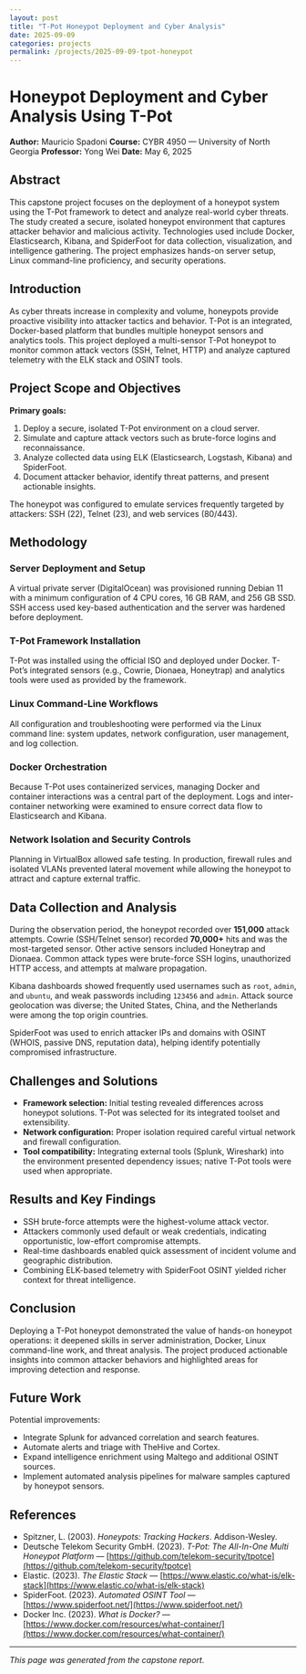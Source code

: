 ```yaml
---
layout: post
title: "T-Pot Honeypot Deployment and Cyber Analysis"
date: 2025-09-09
categories: projects
permalink: /projects/2025-09-09-tpot-honeypot
---
```


# Honeypot Deployment and Cyber Analysis Using T-Pot

**Author:** Mauricio Spadoni
**Course:** CYBR 4950 — University of North Georgia
**Professor:** Yong Wei
**Date:** May 6, 2025

## Abstract

This capstone project focuses on the deployment of a honeypot system using the T-Pot framework to detect and analyze real-world cyber threats. The study created a secure, isolated honeypot environment that captures attacker behavior and malicious activity. Technologies used include Docker, Elasticsearch, Kibana, and SpiderFoot for data collection, visualization, and intelligence gathering. The project emphasizes hands-on server setup, Linux command-line proficiency, and security operations.

## Introduction

As cyber threats increase in complexity and volume, honeypots provide proactive visibility into attacker tactics and behavior. T-Pot is an integrated, Docker-based platform that bundles multiple honeypot sensors and analytics tools. This project deployed a multi-sensor T-Pot honeypot to monitor common attack vectors (SSH, Telnet, HTTP) and analyze captured telemetry with the ELK stack and OSINT tools.

## Project Scope and Objectives

**Primary goals:**

1. Deploy a secure, isolated T-Pot environment on a cloud server.
2. Simulate and capture attack vectors such as brute-force logins and reconnaissance.
3. Analyze collected data using ELK (Elasticsearch, Logstash, Kibana) and SpiderFoot.
4. Document attacker behavior, identify threat patterns, and present actionable insights.

The honeypot was configured to emulate services frequently targeted by attackers: SSH (22), Telnet (23), and web services (80/443).

## Methodology

### Server Deployment and Setup

A virtual private server (DigitalOcean) was provisioned running Debian 11 with a minimum configuration of 4 CPU cores, 16 GB RAM, and 256 GB SSD. SSH access used key-based authentication and the server was hardened before deployment.

### T-Pot Framework Installation

T-Pot was installed using the official ISO and deployed under Docker. T-Pot’s integrated sensors (e.g., Cowrie, Dionaea, Honeytrap) and analytics tools were used as provided by the framework.

### Linux Command-Line Workflows

All configuration and troubleshooting were performed via the Linux command line: system updates, network configuration, user management, and log collection.

### Docker Orchestration

Because T-Pot uses containerized services, managing Docker and container interactions was a central part of the deployment. Logs and inter-container networking were examined to ensure correct data flow to Elasticsearch and Kibana.

### Network Isolation and Security Controls

Planning in VirtualBox allowed safe testing. In production, firewall rules and isolated VLANs prevented lateral movement while allowing the honeypot to attract and capture external traffic.

## Data Collection and Analysis

During the observation period, the honeypot recorded over **151,000** attack attempts. Cowrie (SSH/Telnet sensor) recorded **70,000+** hits and was the most-targeted sensor. Other active sensors included Honeytrap and Dionaea. Common attack types were brute-force SSH logins, unauthorized HTTP access, and attempts at malware propagation.

Kibana dashboards showed frequently used usernames such as `root`, `admin`, and `ubuntu`, and weak passwords including `123456` and `admin`. Attack source geolocation was diverse; the United States, China, and the Netherlands were among the top origin countries.

SpiderFoot was used to enrich attacker IPs and domains with OSINT (WHOIS, passive DNS, reputation data), helping identify potentially compromised infrastructure.

## Challenges and Solutions

* **Framework selection:** Initial testing revealed differences across honeypot solutions. T-Pot was selected for its integrated toolset and extensibility.
* **Network configuration:** Proper isolation required careful virtual network and firewall configuration.
* **Tool compatibility:** Integrating external tools (Splunk, Wireshark) into the environment presented dependency issues; native T-Pot tools were used when appropriate.

## Results and Key Findings

* SSH brute-force attempts were the highest-volume attack vector.
* Attackers commonly used default or weak credentials, indicating opportunistic, low-effort compromise attempts.
* Real-time dashboards enabled quick assessment of incident volume and geographic distribution.
* Combining ELK-based telemetry with SpiderFoot OSINT yielded richer context for threat intelligence.

## Conclusion

Deploying a T-Pot honeypot demonstrated the value of hands-on honeypot operations: it deepened skills in server administration, Docker, Linux command-line work, and threat analysis. The project produced actionable insights into common attacker behaviors and highlighted areas for improving detection and response.

## Future Work

Potential improvements:

* Integrate Splunk for advanced correlation and search features.
* Automate alerts and triage with TheHive and Cortex.
* Expand intelligence enrichment using Maltego and additional OSINT sources.
* Implement automated analysis pipelines for malware samples captured by honeypot sensors.

## References

* Spitzner, L. (2003). *Honeypots: Tracking Hackers*. Addison-Wesley.
* Deutsche Telekom Security GmbH. (2023). *T-Pot: The All-In-One Multi Honeypot Platform* — [https://github.com/telekom-security/tpotce](https://github.com/telekom-security/tpotce)
* Elastic. (2023). *The Elastic Stack* — [https://www.elastic.co/what-is/elk-stack](https://www.elastic.co/what-is/elk-stack)
* SpiderFoot. (2023). *Automated OSINT Tool* — [https://www.spiderfoot.net/](https://www.spiderfoot.net/)
* Docker Inc. (2023). *What is Docker?* — [https://www.docker.com/resources/what-container/](https://www.docker.com/resources/what-container/)

---

*This page was generated from the capstone report.*

